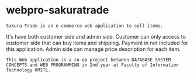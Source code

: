 # webpro-sakuratrade

	Sakura Trade is an e-commerce web application to sell items.
It's have both customer side and admin side.
Customer can only access to customer side that can buy items and shipping. 
Payment in not included for this application. 
Admin side can manage price description for each item.

	This Web application is a co-op project between DATABASE SYSTEM CONCEPTS and WEB PROGRAMMING in 2nd year at Faculty of Information Technology KMITL.
